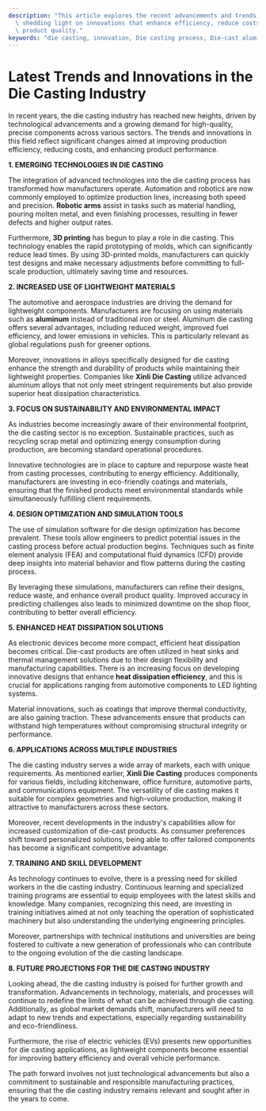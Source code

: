 ```yaml
---
description: "This article explores the recent advancements and trends within the die casting industry,\
  \ shedding light on innovations that enhance efficiency, reduce costs, and improve\
  \ product quality."
keywords: "die casting, innovation, Die casting process, Die-cast aluminum"
---
```

# Latest Trends and Innovations in the Die Casting Industry

In recent years, the die casting industry has reached new heights, driven by technological advancements and a growing demand for high-quality, precise components across various sectors. The trends and innovations in this field reflect significant changes aimed at improving production efficiency, reducing costs, and enhancing product performance. 

**1. EMERGING TECHNOLOGIES IN DIE CASTING**

The integration of advanced technologies into the die casting process has transformed how manufacturers operate. Automation and robotics are now commonly employed to optimize production lines, increasing both speed and precision. **Robotic arms** assist in tasks such as material handling, pouring molten metal, and even finishing processes, resulting in fewer defects and higher output rates.

Furthermore, **3D printing** has begun to play a role in die casting. This technology enables the rapid prototyping of molds, which can significantly reduce lead times. By using 3D-printed molds, manufacturers can quickly test designs and make necessary adjustments before committing to full-scale production, ultimately saving time and resources.

**2. INCREASED USE OF LIGHTWEIGHT MATERIALS**

The automotive and aerospace industries are driving the demand for lightweight components. Manufacturers are focusing on using materials such as **aluminum** instead of traditional iron or steel. Aluminum die casting offers several advantages, including reduced weight, improved fuel efficiency, and lower emissions in vehicles. This is particularly relevant as global regulations push for greener options.

Moreover, innovations in alloys specifically designed for die casting enhance the strength and durability of products while maintaining their lightweight properties. Companies like **Xinli Die Casting** utilize advanced aluminum alloys that not only meet stringent requirements but also provide superior heat dissipation characteristics.

**3. FOCUS ON SUSTAINABILITY AND ENVIRONMENTAL IMPACT**

As industries become increasingly aware of their environmental footprint, the die casting sector is no exception. Sustainable practices, such as recycling scrap metal and optimizing energy consumption during production, are becoming standard operational procedures. 

Innovative technologies are in place to capture and repurpose waste heat from casting processes, contributing to energy efficiency. Additionally, manufacturers are investing in eco-friendly coatings and materials, ensuring that the finished products meet environmental standards while simultaneously fulfilling client requirements.

**4. DESIGN OPTIMIZATION AND SIMULATION TOOLS**

The use of simulation software for die design optimization has become prevalent. These tools allow engineers to predict potential issues in the casting process before actual production begins. Techniques such as finite element analysis (FEA) and computational fluid dynamics (CFD) provide deep insights into material behavior and flow patterns during the casting process. 

By leveraging these simulations, manufacturers can refine their designs, reduce waste, and enhance overall product quality. Improved accuracy in predicting challenges also leads to minimized downtime on the shop floor, contributing to better overall efficiency.

**5. ENHANCED HEAT DISSIPATION SOLUTIONS**

As electronic devices become more compact, efficient heat dissipation becomes critical. Die-cast products are often utilized in heat sinks and thermal management solutions due to their design flexibility and manufacturing capabilities. There is an increasing focus on developing innovative designs that enhance **heat dissipation efficiency**, and this is crucial for applications ranging from automotive components to LED lighting systems. 

Material innovations, such as coatings that improve thermal conductivity, are also gaining traction. These advancements ensure that products can withstand high temperatures without compromising structural integrity or performance.

**6. APPLICATIONS ACROSS MULTIPLE INDUSTRIES**

The die casting industry serves a wide array of markets, each with unique requirements. As mentioned earlier, **Xinli Die Casting** produces components for various fields, including kitchenware, office furniture, automotive parts, and communications equipment. The versatility of die casting makes it suitable for complex geometries and high-volume production, making it attractive to manufacturers across these sectors.

Moreover, recent developments in the industry's capabilities allow for increased customization of die-cast products. As consumer preferences shift toward personalized solutions, being able to offer tailored components has become a significant competitive advantage.

**7. TRAINING AND SKILL DEVELOPMENT**

As technology continues to evolve, there is a pressing need for skilled workers in the die casting industry. Continuous learning and specialized training programs are essential to equip employees with the latest skills and knowledge. Many companies, recognizing this need, are investing in training initiatives aimed at not only teaching the operation of sophisticated machinery but also understanding the underlying engineering principles.

Moreover, partnerships with technical institutions and universities are being fostered to cultivate a new generation of professionals who can contribute to the ongoing evolution of the die casting landscape. 

**8. FUTURE PROJECTIONS FOR THE DIE CASTING INDUSTRY**

Looking ahead, the die casting industry is poised for further growth and transformation. Advancements in technology, materials, and processes will continue to redefine the limits of what can be achieved through die casting. Additionally, as global market demands shift, manufacturers will need to adapt to new trends and expectations, especially regarding sustainability and eco-friendliness.

Furthermore, the rise of electric vehicles (EVs) presents new opportunities for die casting applications, as lightweight components become essential for improving battery efficiency and overall vehicle performance.

The path forward involves not just technological advancements but also a commitment to sustainable and responsible manufacturing practices, ensuring that the die casting industry remains relevant and sought after in the years to come.
